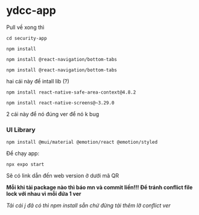 # ydcc-app

Pull về xong thì

`cd security-app`

`npm install`


`npm install @react-navigation/bottom-tabs`

`npm install @react-navigation/bottom-tabs`

hai cái này để intall lib (?) 


`npm install react-native-safe-area-context@4.8.2`

`npm install react-native-screens@~3.29.0`

 2 cái này để nó đúng ver để nó k bug

 ### UI Library 
`npm install @mui/material @emotion/react @emotion/styled`


Để chạy app:

`npx expo start`

Sẽ có link dẫn đến web version ở dưới mã QR

**Mỗi khi tải package nào thì báo mn và commit liền!!! Để tránh conflict file lock với nhau vì mỗi đứa 1 ver**

*Tải cái j đã có thì npm install sẵn chứ đừng tải thêm lỡ conflict ver*
